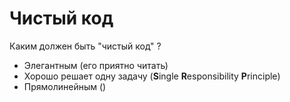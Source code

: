 # Чистый код

Каким должен быть "чистый код" ?

- Элегантным (его приятно читать)
- Хорошо решает одну задачу (**S**ingle **R**esponsibility **P**rinciple)
- Прямолинейным ()
